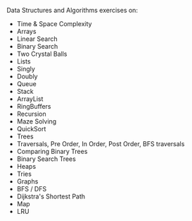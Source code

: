 Data Structures and Algorithms exercises on:
  - Time & Space Complexity
  - Arrays
  - Linear Search
  - Binary Search
  - Two Crystal Balls  
  - Lists
  - Singly
  - Doubly
  - Queue
  - Stack
  - ArrayList
  - RingBuffers
  - Recursion
  - Maze Solving
  - QuickSort
  - Trees
  - Traversals, Pre Order, In Order, Post Order, BFS traversals
  - Comparing Binary Trees
  - Binary Search Trees
  - Heaps
  - Tries
  - Graphs
  - BFS / DFS
  - Dijkstra's Shortest Path
  - Map
  - LRU
